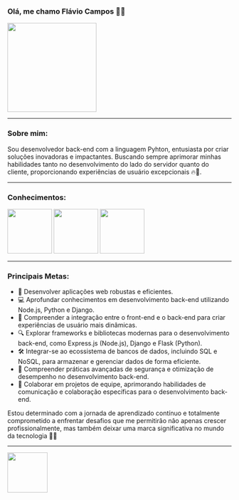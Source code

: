 ### **Olá, me chamo Flávio Campos** 👋🏽
<img src="https://github.com/FlavioCamposs/FlavioCamposs/assets/155656601/2f63d3b8-4e8e-4801-a16c-ec94da545868" widht="200" height="200"/>

---

### **Sobre mim:**
Sou desenvolvedor back-end com a linguagem Pyhton, entusiasta por criar soluções inovadoras e impactantes. Buscando sempre aprimorar minhas habilidades tanto no desenvolvimento do lado do servidor quanto do cliente, proporcionando experiências de usuário excepcionais 🔥🚀.

---

### **Conhecimentos:**

<img src="https://cdn.jsdelivr.net/gh/devicons/devicon/icons/python/python-original-wordmark.svg" widht="100" height="100"/> <img src="https://cdn.jsdelivr.net/gh/devicons/devicon/icons/django/django-plain-wordmark.svg" widht="100" height="100"/> <img src="https://cdn.jsdelivr.net/gh/devicons/devicon@latest/icons/mysql/mysql-original-wordmark.svg" widht="100" height="100"/>

---

### **Principais Metas:**
- 🚀 Desenvolver aplicações web robustas e eficientes.
- 💻 Aprofundar conhecimentos em desenvolvimento back-end utilizando Node.js, Python e Django.
- 🎨 Compreender a integração entre o front-end e o back-end para criar experiências de usuário mais dinâmicas.
- 🔍 Explorar frameworks e bibliotecas modernas para o desenvolvimento back-end, como Express.js (Node.js), Django e Flask (Python).
- 🛠️ Integrar-se ao ecossistema de bancos de dados, incluindo SQL e NoSQL, para armazenar e gerenciar dados de forma eficiente.
- 🔐 Compreender práticas avançadas de segurança e otimização de desempenho no desenvolvimento back-end.
- 🤝 Colaborar em projetos de equipe, aprimorando habilidades de comunicação e colaboração específicas para o desenvolvimento back-end.

Estou determinado com a jornada de aprendizado contínuo e totalmente comprometido a enfrentar desafios que me permitirão não apenas crescer profissionalmente, mas também deixar uma marca significativa no mundo da tecnologia 🚀💪

---

<img src="https://cdn.jsdelivr.net/gh/devicons/devicon@latest/icons/linkedin/linkedin-original-wordmark.svg" widht="90" height="90"/>
